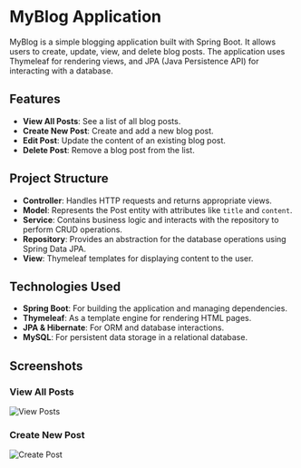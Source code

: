 # MyBlog Application
MyBlog is a simple blogging application built with Spring Boot. It allows users to create, update, view, and delete blog posts. The application uses Thymeleaf for rendering views, and JPA (Java Persistence API) for interacting with a database.

## Features

- **View All Posts**: See a list of all blog posts.
- **Create New Post**: Create and add a new blog post.
- **Edit Post**: Update the content of an existing blog post.
- **Delete Post**: Remove a blog post from the list.

## Project Structure

- **Controller**: Handles HTTP requests and returns appropriate views.
- **Model**: Represents the Post entity with attributes like `title` and `content`.
- **Service**: Contains business logic and interacts with the repository to perform CRUD operations.
- **Repository**: Provides an abstraction for the database operations using Spring Data JPA.
- **View**: Thymeleaf templates for displaying content to the user.

## Technologies Used

- **Spring Boot**: For building the application and managing dependencies.
- **Thymeleaf**: As a template engine for rendering HTML pages.
- **JPA & Hibernate**: For ORM and database interactions.
- **MySQL**: For persistent data storage in a relational database.

## Screenshots

### View All Posts

![View Posts](screenshots/view_posts.png)

### Create New Post

![Create Post](screenshots/create_post.png)

